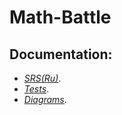 # Math-Battle

## Documentation:
- *[SRS(Ru)](https://github.com/IamKPOLLI/Math-Battle/blob/master/Documentation/Srs(Ru).md)*.
- *[Tests](https://github.com/IamKPOLLI/Math-Battle/blob/master/Test/TestPlan.md)*.
- *[Diagrams](https://github.com/IamKPOLLI/Math-Battle/tree/master/Diagrams)*.
